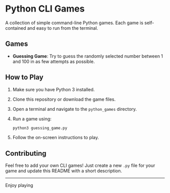 # Python CLI Games

A collection of simple command-line Python games. Each game is self-contained and easy to run from the terminal.

## Games

- **Guessing Game**: Try to guess the randomly selected number between 1 and 100 in as few attempts as possible.

## How to Play

1. Make sure you have Python 3 installed.
2. Clone this repository or download the game files.
3. Open a terminal and navigate to the `python_games` directory.
4. Run a game using:

   ```sh
   python3 guessing_game.py
   ```

5. Follow the on-screen instructions to play.

## Contributing

Feel free to add your own CLI games! Just create a new `.py` file for your game and update this README with a short description.

---

Enjoy playing